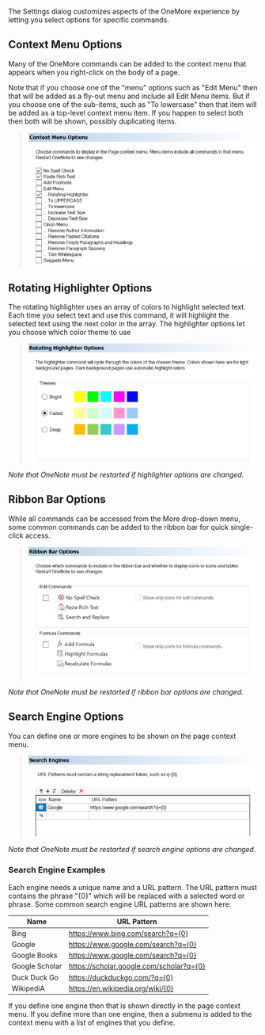 The Settings dialog customizes aspects of the OneMore experience by letting you select options for specific commands.

## Context Menu Options
Many of the OneMore commands can be added to the context menu that appears when you right-click on the body of a page.

Note that if you choose one of the "menu" options such as "Edit Menu" then that will be added as a fly-out menu and include all Edit Menu items. But if you choose one of the sub-items, such as "To lowercase" then that item will be added as a top-level context menu item. If you happen to select both then both will be shown, possibly duplicating items.

> ![Context Menu Options](images/ContextMenuSheet.png)

## Rotating Highlighter Options
The rotating highlighter uses an array of colors to highlight selected text. Each time you select text and use this command, it will highlight the selected text using the next color in the array. The highlighter options let you choose which color theme to use

> ![Highlighter Options](images/HighlighterSheet.png)

_Note that OneNote must be restarted if highlighter options are changed._

## Ribbon Bar Options
While all commands can be accessed from the More drop-down menu, some common commands can be added to the
ribbon bar for quick single-click access.

> ![Ribbon Bar Options](images/RibbonSheet.png)

_Note that OneNote must be restarted if ribbon bar options are changed._

## Search Engine Options
You can define one or more engines to be shown on the page context menu.

> ![Search Engine Options](images/SearchEngineSheet.png)

_Note that OneNote must be restarted if search engine options are changed._

### Search Engine Examples
Each engine needs a unique name and a URL pattern. The URL pattern must contains the phrase "{0}" which will be replaced with a selected word or phrase. Some common search engine URL patterns are shown here:

| Name | URL Pattern |
| ---- | ----------- |
| Bing           | https://www.bing.com/search?q={0} |
| Google         | https://www.google.com/search?q={0} |
| Google Books   | https://www.google.com/search?q={0} |
| Google Scholar | https://scholar.google.com/scholar?q={0} |
| Duck Duck Go   | https://duckduckgo.com/?q={0} |
| WikipediA      | https://en.wikipedia.org/wiki/{0} |

If you define one engine then that is shown directly in the page context menu. If you define
more than one engine, then a submenu is added to the context menu with a list of engines that
you define.

